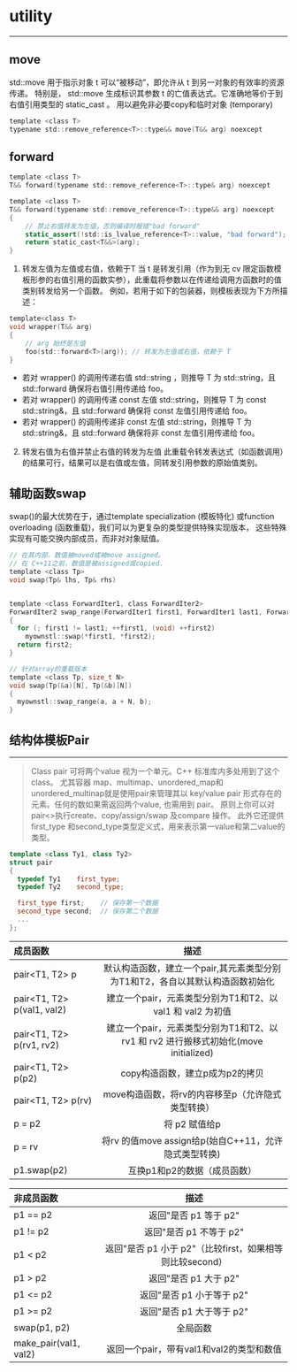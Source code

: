 # utility

---

## move
std::move 用于指示对象 t 可以“被移动”，即允许从 t 到另一对象的有效率的资源传递。
特别是， std::move 生成标识其参数 t 的亡值表达式。它准确地等价于到右值引用类型的 static_cast 。
用以避免非必要copy和临时对象 (temporary)
```c
template <class T>
typename std::remove_reference<T>::type&& move(T&& arg) noexcept
```

## forward
```c
template <class T>
T&& forward(typename std::remove_reference<T>::type& arg) noexcept

template <class T>
T&& forward(typename std::remove_reference<T>::type&& arg) noexcept
{
    // 禁止右值转发为左值，否则编译时报错"bad forward"
    static_assert(!std::is_lvalue_reference<T>::value, "bad forward");
    return static_cast<T&&>(arg);
}
```
1) 转发左值为左值或右值，依赖于T
   当 t 是转发引用（作为到无 cv 限定函数模板形参的右值引用的函数实参），此重载将参数以在传递给调用方函数时的值类别转发给另一个函数。
例如，若用于如下的包装器，则模板表现为下方所描述：

```c
template<class T>
void wrapper(T&& arg)
{
    // arg 始终是左值
    foo(std::forward<T>(arg)); // 转发为左值或右值，依赖于 T
}
```

- 若对 wrapper() 的调用传递右值 std::string ，则推导 T 为 std::string，且 std::forward 确保将右值引用传递给 foo。
- 若对 wrapper() 的调用传递 const 左值 std::string，则推导 T 为 const std::string&，且 std::forward 确保将 const 左值引用传递给 foo。
- 若对 wrapper() 的调用传递非 const 左值 std::string，则推导 T 为 std::string&，且 std::forward 确保将非 const 左值引用传递给 foo。
2) 转发右值为右值并禁止右值的转发为左值
   此重载令转发表达式（如函数调用）的结果可行，结果可以是右值或左值，同转发引用参数的原始值类别。

## 辅助函数swap
swap()的最大优势在于，通过template specialization (模板特化)
或function overloading (函数重载)，我们可以为更复杂的类型提供特殊实现版本，
这些特殊实现有可能交换内部成员，而非对对象赋值。
```c
// 在其内部，数值被moved或被move assigned。
// 在 C++11之前，数值是被assigned或copied.
template <class Tp>
void swap(Tp& lhs, Tp& rhs)


template <class ForwardIter1, class ForwardIter2>
ForwardIter2 swap_range(ForwardIter1 first1, ForwardIter1 last1, ForwardIter2 first2)
{
  for (; first1 != last1; ++first1, (void) ++first2)
    myownstl::swap(*first1, *first2);
  return first2;
}

// 针对array的重载版本
template <class Tp, size_t N>
void swap(Tp(&a)[N], Tp(&b)[N])
{
  myownstl::swap_range(a, a + N, b);
}
```

## 结构体模板Pair

---

> Class pair 可将两个value 视为一个单元。C++ 标准库内多处用到了这个class。 尤其容器
> map、multimap、unordered_map和unordered_multinap就是使用pair来管理其以
> key/value pair 形式存在的元素。任何的数如果需返回两个value, 也需用到 pair。
> 原则上你可以对pair<>执行create、copy/assign/swap 及compare 操作。
> 此外它还提供first_type 和second_type类型定义式，用来表示第一value和第二value的类型。

```c++
template <class Ty1, class Ty2>
struct pair
{
  typedef Ty1    first_type;
  typedef Ty2    second_type;

  first_type first;    // 保存第一个数据
  second_type second;  // 保存第二个数据
  ...
};
```

| 成员函数      | 描述 
| :---        |    :----:   | 
| pair<T1, T2> p     | 默认构造函数，建立一个pair,其元素类型分别为T1和T2，各自以其默认构造函数初始化 
| pair<T1, T2> p(val1, val2)  | 建立一个pair，元素类型分别为T1和T2、以val1 和 val2 为初值  
| pair<T1, T2> p(rv1, rv2)  | 建立一个pair，元素类型分别为T1和T2、以rv1 和 rv2 进行搬移式初始化(move initialized)
| pair<T1, T2> p(p2)    | copy构造函数，建立p成为p2的拷贝
| pair<T1, T2> p(rv)     | move构造函数，将rv的内容移至p（允许隐式类型转换）
| p = p2     | 将 p2 赋值给p
| p = rv     | 将rv 的值move assign给p(始自C++11，允许隐式类型转换)
| p1.swap(p2)     | 互换p1和p2的数据（成员函数）

| 非成员函数      | 描述
| :---        |    :----:   |
| p1 == p2     | 返回"是否 p1 等于 p2"
| p1 != p2     | 返回"是否 p1 不等于 p2"
| p1 < p2     | 返回"是否 p1 小于 p2"（比较first，如果相等则比较second）
| p1 > p2     | 返回"是否 p1 大于 p2"
| p1 <= p2     | 返回"是否 p1 小于等于 p2"
| p1 >= p2     | 返回"是否 p1 大于等于 p2"
| swap(p1, p2)     | 全局函数
| make_pair(val1, val2)     | 返回一个pair，带有val1和val2的类型和数值











